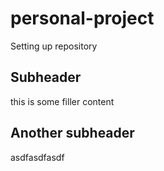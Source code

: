 # personal-project
Setting up repository

## Subheader
this is some filler content

## Another subheader
asdfasdfasdf
